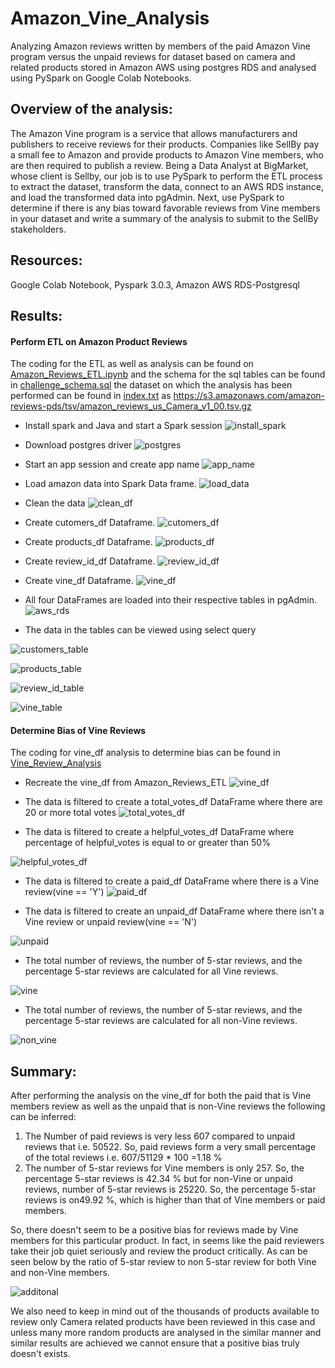 # Amazon_Vine_Analysis
Analyzing Amazon reviews written by members of the paid Amazon Vine program versus the unpaid reviews for dataset based on camera and related products stored in Amazon AWS using postgres RDS and analysed using PySpark on Google Colab Notebooks.

## Overview of the analysis: 
The Amazon Vine program is a service that allows manufacturers and publishers to receive reviews for their products. Companies like SellBy pay a small fee to Amazon and provide products to Amazon Vine members, who are then required to publish a review. Being a Data Analyst at BigMarket, whose client is Sellby, our job is to use PySpark to perform the ETL process to extract the dataset, transform the data, connect to an AWS RDS instance, and load the transformed data into pgAdmin. Next,  use PySpark to determine if there is any bias toward favorable reviews from Vine members in your dataset and write a summary of the analysis to submit to the SellBy stakeholders.

## Resources:
Google Colab Notebook, Pyspark 3.0.3, Amazon AWS RDS-Postgresql

## Results: 
#### Perform ETL on Amazon Product Reviews
The coding for the ETL as well as analysis can be found on [Amazon_Reviews_ETL.ipynb](https://github.com/sucharita1/Amazon_Vine_Analysis/blob/657278ba77419eb2549cc3fda5318dc77cc4583c/Amazon_Reviews_ETL.ipynb) and the schema for the sql tables can be found in [challenge_schema.sql](https://github.com/sucharita1/Amazon_Vine_Analysis/blob/657278ba77419eb2549cc3fda5318dc77cc4583c/challenge_schema.sql) the dataset on which the analysis has been performed can be found in [index.txt](https://github.com/sucharita1/Amazon_Vine_Analysis/blob/2a401515aedface53d9733add2965affbcd90471/index.txt) as https://s3.amazonaws.com/amazon-reviews-pds/tsv/amazon_reviews_us_Camera_v1_00.tsv.gz

* Install spark and Java and start a Spark session
![install_spark](https://github.com/sucharita1/Amazon_Vine_Analysis/blob/657278ba77419eb2549cc3fda5318dc77cc4583c/images/install_spark.png?raw=True)

* Download postgres driver
![postgres](https://github.com/sucharita1/Amazon_Vine_Analysis/blob/657278ba77419eb2549cc3fda5318dc77cc4583c/images/postgres.png?raw=True)

* Start an app session and create app name
![app_name](https://github.com/sucharita1/Amazon_Vine_Analysis/blob/657278ba77419eb2549cc3fda5318dc77cc4583c/images/app_name.png?raw=True)

* Load amazon data into Spark Data frame.
![load_data](https://github.com/sucharita1/Amazon_Vine_Analysis/blob/657278ba77419eb2549cc3fda5318dc77cc4583c/images/load_data.png?raw=True)

* Clean the data
![clean_df](https://github.com/sucharita1/Amazon_Vine_Analysis/blob/657278ba77419eb2549cc3fda5318dc77cc4583c/images/clean_df.png?raw=True)

* Create cutomers_df Dataframe.
![cutomers_df](https://github.com/sucharita1/Amazon_Vine_Analysis/blob/657278ba77419eb2549cc3fda5318dc77cc4583c/images/customers_df.png?raw=True)


* Create products_df Dataframe.
![products_df](https://github.com/sucharita1/Amazon_Vine_Analysis/blob/657278ba77419eb2549cc3fda5318dc77cc4583c/images/products_df.png?raw=True)


* Create review_id_df Dataframe.
![review_id_df](https://github.com/sucharita1/Amazon_Vine_Analysis/blob/657278ba77419eb2549cc3fda5318dc77cc4583c/images/review_id_df.png?raw=True)


* Create vine_df Dataframe.
![vine_df](https://github.com/sucharita1/Amazon_Vine_Analysis/blob/657278ba77419eb2549cc3fda5318dc77cc4583c/images/vine_df.png?raw=True)

* All four DataFrames are loaded into their respective tables in pgAdmin.
![aws_rds](https://github.com/sucharita1/Amazon_Vine_Analysis/blob/657278ba77419eb2549cc3fda5318dc77cc4583c/images/aws_rds.png?raw=True)

* The data in the tables can be viewed using select query 

![customers_table](https://github.com/sucharita1/Amazon_Vine_Analysis/blob/657278ba77419eb2549cc3fda5318dc77cc4583c/images/customers_table.png?raw=True)

![products_table](https://github.com/sucharita1/Amazon_Vine_Analysis/blob/657278ba77419eb2549cc3fda5318dc77cc4583c/images/products_table.png?raw=True)

![review_id_table](https://github.com/sucharita1/Amazon_Vine_Analysis/blob/657278ba77419eb2549cc3fda5318dc77cc4583c/images/review_id_table.png?raw=True)

![vine_table](https://github.com/sucharita1/Amazon_Vine_Analysis/blob/657278ba77419eb2549cc3fda5318dc77cc4583c/images/vine_table.png?raw=True)

#### Determine Bias of Vine Reviews
 The coding for vine_df analysis to determine bias can be found in [Vine_Review_Analysis](https://github.com/sucharita1/Amazon_Vine_Analysis/blob/657278ba77419eb2549cc3fda5318dc77cc4583c/Vine_Review_Analysis.ipynb)
* Recreate the vine_df from Amazon_Reviews_ETL
![vine_df](https://github.com/sucharita1/Amazon_Vine_Analysis/blob/657278ba77419eb2549cc3fda5318dc77cc4583c/images/vine_df.png?raw=True)
* The data is filtered to create a total_votes_df DataFrame where there are 20 or more total votes
![total_votes_df](https://github.com/sucharita1/Amazon_Vine_Analysis/blob/657278ba77419eb2549cc3fda5318dc77cc4583c/images/total_votes_df.png?raw=True)

* The data is filtered to create a helpful_votes_df DataFrame where percentage of helpful_votes is equal to or greater than 50%

![helpful_votes_df](https://github.com/sucharita1/Amazon_Vine_Analysis/blob/657278ba77419eb2549cc3fda5318dc77cc4583c/images/helpful_votes_df.png?raw=True)

* The data is filtered to create a paid_df DataFrame  where there is a Vine review(vine == 'Y')
![paid_df](https://github.com/sucharita1/Amazon_Vine_Analysis/blob/657278ba77419eb2549cc3fda5318dc77cc4583c/images/paid_df.png?raw=True)

* The data is filtered to create an unpaid_df DataFrame  where there isn't a Vine review or unpaid review(vine == 'N')

![unpaid](https://github.com/sucharita1/Amazon_Vine_Analysis/blob/657278ba77419eb2549cc3fda5318dc77cc4583c/images/unpaid_df.png?raw=True)

* The total number of reviews, the number of 5-star reviews, and the percentage 5-star reviews are calculated for all Vine reviews.

![vine](https://github.com/sucharita1/Amazon_Vine_Analysis/blob/657278ba77419eb2549cc3fda5318dc77cc4583c/images/vine.png?raw=True)

* The total number of reviews, the number of 5-star reviews, and the percentage 5-star reviews are calculated for all non-Vine reviews.

![non_vine](https://github.com/sucharita1/Amazon_Vine_Analysis/blob/657278ba77419eb2549cc3fda5318dc77cc4583c/images/non_vine.png?raw=True)


## Summary: 
After performing the analysis on the vine_df for both the paid that is Vine members review as well as the unpaid that is non-Vine reviews the following can be inferred:
1. The Number of paid reviews is very less 607 compared to unpaid reviews that i.e. 50522. So, paid reviews form a very small percentage of the total reviews i.e. 607/51129 * 100 =1.18 % 
2. The number of 5-star reviews for Vine members is only 257. So, the percentage 5-star reviews is 42.34 %
but for non-Vine or unpaid reviews, number of 5-star reviews is 25220. So, the percentage 5-star reviews is on49.92 %, which is higher than that of Vine members or paid members.

So, there doesn't seem to be a positive bias for reviews made by Vine members for this particular product. In fact, in seems like the paid reviewers take their job quiet seriously and review the product critically. As can be seen below by the ratio of 5-star review to non 5-star review for both Vine and non-Vine members.

![additonal](https://github.com/sucharita1/Amazon_Vine_Analysis/blob/657278ba77419eb2549cc3fda5318dc77cc4583c/images/additional.png?raw=True)

We also need to keep in mind out of the thousands of products available to review only Camera related products have been reviewed in this case and unless many more random products are analysed in the similar manner and similar results are achieved we cannot ensure that a positive bias truly doesn't exists.
